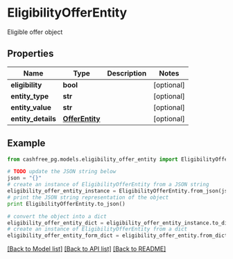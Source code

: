 # EligibilityOfferEntity

Eligible offer object

## Properties
Name | Type | Description | Notes
------------ | ------------- | ------------- | -------------
**eligibility** | **bool** |  | [optional] 
**entity_type** | **str** |  | [optional] 
**entity_value** | **str** |  | [optional] 
**entity_details** | [**OfferEntity**](OfferEntity.md) |  | [optional] 

## Example

```python
from cashfree_pg.models.eligibility_offer_entity import EligibilityOfferEntity

# TODO update the JSON string below
json = "{}"
# create an instance of EligibilityOfferEntity from a JSON string
eligibility_offer_entity_instance = EligibilityOfferEntity.from_json(json)
# print the JSON string representation of the object
print EligibilityOfferEntity.to_json()

# convert the object into a dict
eligibility_offer_entity_dict = eligibility_offer_entity_instance.to_dict()
# create an instance of EligibilityOfferEntity from a dict
eligibility_offer_entity_form_dict = eligibility_offer_entity.from_dict(eligibility_offer_entity_dict)
```
[[Back to Model list]](../README.md#documentation-for-models) [[Back to API list]](../README.md#documentation-for-api-endpoints) [[Back to README]](../README.md)


